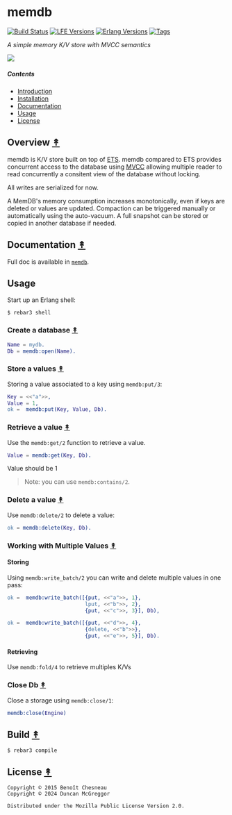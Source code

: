 # memdb

[![Build Status][gh-actions-badge]][gh-actions]
[![LFE Versions][lfe-badge]][lfe]
[![Erlang Versions][erlang-badge]][versions]
[![Tags][github-tags-badge]][github-tags]

*A simple memory K/V store with MVCC semantics*

[![][logo]][logo-large]

##### Contents

* [Introduction](#introduction-)
* [Installation](#installation-)
* [Documentation](#documentation-)
* [Usage](#usage-)
* [License](#license-)

## Overview [&#x219F;](#contents)

memdb is K/V store built on top of [ETS](http://www.erlang.org/doc/man/ets.html). memdb compared to ETS provides
concurrent access to the database using [MVCC](https://en.wikipedia.org/wiki/Multiversion_concurrency_control) allowing
multiple reader to read concurrently a consitent view of the database without locking.

All writes are serialized for now.

A MemDB's memory consumption increases monotonically, even if keys are deleted or values are updated. Compaction can be
triggered manually or automatically using the auto-vacuum. A full snapshot can be stored or copied in another database
if needed.

## Documentation [&#x219F;](#contents)

Full doc is available in [`memdb`](doc/memdb.md).

## Usage


Start up an Erlang shell:

``` shell
$ rebar3 shell
```

### Create a database [&#x219F;](#contents)

```erl
Name = mydb.
Db = memdb:open(Name).
```

### Store a values [&#x219F;](#contents)

Storing a value associated to a key using `memdb:put/3`:

```erl
Key = <<"a">>,
Value = 1,
ok =  memdb:put(Key, Value, Db).
```

### Retrieve a value [&#x219F;](#contents)

Use the `memdb:get/2` function to retrieve a value.

```erl
Value = memdb:get(Key, Db).
```

Value should be 1

> Note: you can use `memdb:contains/2`.

### Delete a value [&#x219F;](#contents)

Use `memdb:delete/2` to delete a value:

```erl
ok = memdb:delete(Key, Db).
```

### Working with Multiple Values [&#x219F;](#contents)

#### Storing

Using `memdb:write_batch/2` you can write and delete multiple values in one
pass:

```erl
ok =  memdb:write_batch([{put, <<"a">>, 1},
                         lput, <<"b">>, 2},
                         {put, <<"c">>, 3}], Db),

ok =  memdb:write_batch([{put, <<"d">>, 4},
                         {delete, <<"b">>},
                         {put, <<"e">>, 5}], Db).
```

#### Retrieving

Use `memdb:fold/4` to retrieve multiples K/Vs

### Close Db [&#x219F;](#contents)

Close a storage using `memdb:close/1`:

```erl
memdb:close(Engine)
```

## Build [&#x219F;](#contents)

```shell
$ rebar3 compile
```

## License [&#x219F;](#contents)

```
Copyright © 2015 Benoît Chesneau
Copyright © 2024 Duncan McGreggor

Distributed under the Mozilla Public License Version 2.0.
```

[//]: ---Named-Links---

[logo]: priv/images/lmug.png
[logo-large]: priv/images/lmug-large.png
[gh-actions-badge]: https://github.com/lfe-mug/lmug-inets/workflows/ci%2Fcd/badge.svg
[gh-actions]: https://github.com/lfe-mug/lmug-inets/actions
[lfe]: https://github.com/lfe/lfe
[lfe-badge]: https://img.shields.io/badge/lfe-2.1-blue.svg
[erlang-badge]: https://img.shields.io/badge/erlang-21%20to%2026-blue.svg
[versions]: https://github.com/lfe-mug/lmug-inets/blob/master/.github/workflows/cicd.yml
[github-tags]: https://github.com/lfe-mug/lmug-inets/tags
[github-tags-badge]: https://img.shields.io/github/tag/lfe-mug/lmug-inets.svg
